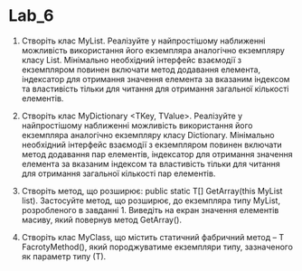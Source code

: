 # Lab_6
1. Створіть клас MyList<T>. Реалізуйте у найпростішому наближенні можливість використання його екземпляра аналогічно екземпляру класу List<T>.
Мінімально необхідний інтерфейс взаємодії з екземпляром повинен включати метод додавання елемента, індексатор для отримання значення елемента за вказаним індексом та властивість тільки для читання для отримання загальної кількості елементів.


2. Створіть клас MyDictionary <TKey, TValue>. Реалізуйте у найпростішому наближенні можливість використання його екземпляра аналогічно екземпляру класу Dictionary.
Мінімально необхідний інтерфейс взаємодії з екземпляром повинен включати метод додавання пар елементів, індексатор для отримання значення елемента за вказаним індексом та властивість тільки для читання для отримання загальної кількості пар елементів.


3. Створіть метод, що розширює: public static T[] GetArray(this MyList<T> list). Застосуйте метод, що розширює, до екземпляра типу MyList<T>, розробленого в завданні 1. Виведіть на екран значення елементів масиву, який повернув метод GetArray().


4. Створіть клас MyClass, що містить статичний фабричний метод – T FacrotyMethod(), який породжуватиме екземпляри типу, зазначеного як параметр типу (Т).

